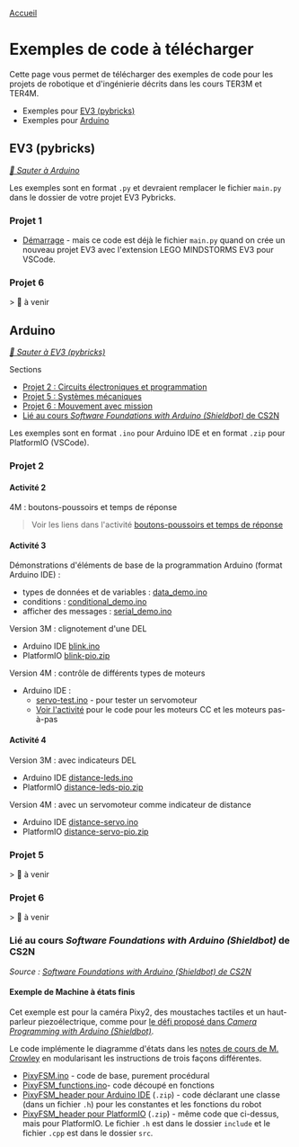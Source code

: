 [Accueil](../index.md)

# Exemples de code à télécharger

Cette page vous permet de télécharger des exemples de code pour les projets de robotique et d'ingénierie décrits dans les cours TER3M et TER4M.

- Exemples pour [EV3 (pybricks)](#ev3-pybricks)
- Exemples pour [Arduino](#arduino)

## EV3 (pybricks)

_[🔗 Sauter à Arduino](#arduino)_

Les exemples sont en format `.py` et devraient remplacer le fichier `main.py` dans le dossier de votre projet EV3 Pybricks.

### Projet 1

- [Démarrage](./pybricks/starter.py) - mais ce code est déjà le fichier `main.py` quand on crée un nouveau projet EV3 avec l'extension LEGO MINDSTORMS EV3 pour VSCode.

### Projet 6

­> 🚧 à venir

## Arduino

_[🔗 Sauter à EV3 (pybricks)](#ev3-pybricks)_

Sections

- [Projet 2 : Circuits électroniques et programmation](#projet-2)
- [Projet 5 : Systèmes mécaniques](#projet-5)
- [Projet 6 : Mouvement avec mission](#projet-6)
- [Lié au cours _Software Foundations with Arduino (Shieldbot)_ de CS2N](#lié-au-cours-software-foundations-with-arduino-shieldbot-de-cs2n)

Les exemples sont en format `.ino` pour Arduino IDE et en format `.zip` pour PlatformIO (VSCode).

### Projet 2

#### Activité 2

4M : boutons-poussoirs et temps de réponse

> Voir les liens dans l'activité [boutons-poussoirs et temps de réponse](../p2-4m_act2.md)

#### Activité 3

Démonstrations d'éléments de base de la programmation Arduino (format Arduino IDE) :

- types de données et de variables : [data_demo.ino](./arduinoide/data_demo.ino)
- conditions : [conditional_demo.ino](./arduinoide/conditional_demo.ino)
- afficher des messages : [serial_demo.ino](./arduinoide/serial_demo.ino)

Version 3M : clignotement d'une DEL

- Arduino IDE [blink.ino](./arduinoide/blink.ino)
- PlatformIO [blink-pio.zip](./platformio/blink-pio.zip)

Version 4M : contrôle de différents types de moteurs

- Arduino IDE :
  - [servo-test.ino](./arduinoide/servo-test.ino) - pour tester un servomoteur
  - [Voir l'activité](../p2-4m_act3.md) pour le code pour les moteurs CC et les moteurs pas-à-pas

#### Activité 4

Version 3M : avec indicateurs DEL

- Arduino IDE [distance-leds.ino](./arduinoide/distance-leds.ino)
- PlatformIO [distance-leds-pio.zip](./platformio/distance-leds-pio.zip)

Version 4M : avec un servomoteur comme indicateur de distance

- Arduino IDE [distance-servo.ino](./arduinoide/distance-servo.ino)
- PlatformIO [distance-servo-pio.zip](./platformio/distance-servo-pio.zip)

### Projet 5

­> 🚧 à venir

### Projet 6

­> 🚧 à venir


### Lié au cours _Software Foundations with Arduino (Shieldbot)_ de CS2N

_Source : [Software Foundations with Arduino (Shieldbot) de CS2N](https://www.cs2n.org/u/track_progress?id=290)_

#### Exemple de Machine à états finis

Cet exemple est pour la caméra Pixy2, des moustaches tactiles et un haut-parleur piezoélectrique, comme pour [le défi proposé dans _Camera Programming with Arduino (Shieldbot)_](https://www.cs2n.org/u/mp/badge_pages/233). 

Le code implémente le diagramme d'états dans les [notes de cours de M. Crowley](https://docs.google.com/document/d/1LxZwPFYOOgUi6hL9_VkzVpgnHcKnO2U3EskbVziUh4s/view) en modularisant les instructions de trois façons différentes.

- [PixyFSM.ino](./arduinoide/PixyFSM.ino) - code de base, purement procédural
- [PixyFSM_functions.ino](./arduinoide/PixyFSM_functions.ino)- code découpé en fonctions
- [PixyFSM_header pour Arduino IDE](./arduinoide/PixyFSM_header.zip) (`.zip`) - code déclarant une classe (dans un fichier `.h`) pour les constantes et les fonctions du robot
- [PixyFSM_header pour PlatformIO](./platformio/PixyFSM-header-pio.zip) (`.zip`) - même code que ci-dessus, mais pour PlatformIO. Le fichier `.h` est dans le dossier `include` et le fichier `.cpp` est dans le dossier `src`.
